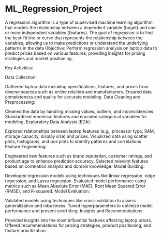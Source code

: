 # ML_Regression_Project 

A regression algorithm is a type of supervised machine learning algorithm that models the relationship between a dependent variable (target) and one or more independent variables (features). The goal of regression is to find the best-fit line or curve that represents the relationship between the variables, allowing us to make predictions or understand the underlying patterns in the data
Objective:
Perform regression analysis on laptop data to predict prices based on various features, providing insights for pricing strategies and market positioning.

Key Activities:

Data Collection:

Gathered laptop data including specifications, features, and prices from diverse sources such as online retailers and manufacturers.
Ensured data completeness and quality for accurate modeling.
Data Cleaning and Preprocessing:

Cleaned the data by handling missing values, outliers, and inconsistencies.
Standardized numerical features and encoded categorical variables for modeling.
Exploratory Data Analysis (EDA):

Explored relationships between laptop features (e.g., processor type, RAM, storage capacity, display size) and prices.
Visualized data using scatter plots, histograms, and box plots to identify patterns and correlations.
Feature Engineering:

Engineered new features such as brand reputation, customer ratings, and product age to enhance prediction accuracy.
Selected relevant features based on correlation analysis and domain knowledge.
Model Building:

Developed regression models using techniques like linear regression, ridge regression, and Lasso regression.
Evaluated model performance using metrics such as Mean Absolute Error (MAE), Root Mean Squared Error (RMSE), and R-squared.
Model Evaluation:

Validated models using techniques like cross-validation to assess generalization and robustness.
Tuned hyperparameters to optimize model performance and prevent overfitting.
Insights and Recommendations:

Provided insights into the most influential features affecting laptop prices.
Offered recommendations for pricing strategies, product positioning, and feature prioritization.
